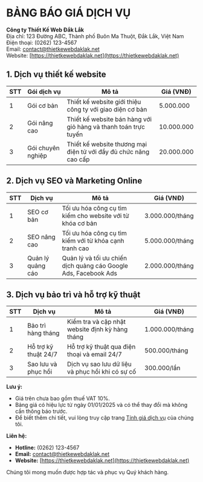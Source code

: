 # BẢNG BÁO GIÁ DỊCH VỤ

**Công ty Thiết Kế Web Đắk Lắk**  
Địa chỉ: 123 Đường ABC, Thành phố Buôn Ma Thuột, Đắk Lắk, Việt Nam  
Điện thoại: (0262) 123-4567  
Email: contact@thietkewebdaklak.net  
Website: [https://thietkewebdaklak.net](https://thietkewebdaklak.net)

## 1. Dịch vụ thiết kế website

| STT | Gói dịch vụ           | Mô tả                                                                 | Giá (VNĐ) |
|-----|-----------------------|-----------------------------------------------------------------------|-----------|
| 1   | Gói cơ bản            | Thiết kế website giới thiệu công ty với giao diện cơ bản             | 5.000.000 |
| 2   | Gói nâng cao          | Thiết kế website bán hàng với giỏ hàng và thanh toán trực tuyến      | 10.000.000 |
| 3   | Gói chuyên nghiệp     | Thiết kế website thương mại điện tử với đầy đủ chức năng cao cấp     | 20.000.000 |

## 2. Dịch vụ SEO và Marketing Online

| STT | Dịch vụ                | Mô tả                                                                 | Giá (VNĐ) |
|-----|------------------------|-----------------------------------------------------------------------|-----------|
| 1   | SEO cơ bản             | Tối ưu hóa công cụ tìm kiếm cho website với từ khóa cơ bản           | 3.000.000/tháng |
| 2   | SEO nâng cao           | Tối ưu hóa công cụ tìm kiếm với từ khóa cạnh tranh cao               | 5.000.000/tháng |
| 3   | Quản lý quảng cáo      | Quản lý và tối ưu chiến dịch quảng cáo Google Ads, Facebook Ads      | 2.000.000/tháng |

## 3. Dịch vụ bảo trì và hỗ trợ kỹ thuật

| STT | Dịch vụ                | Mô tả                                                                 | Giá (VNĐ) |
|-----|------------------------|-----------------------------------------------------------------------|-----------|
| 1   | Bảo trì hàng tháng     | Kiểm tra và cập nhật website định kỳ hàng tháng                      | 1.000.000/tháng |
| 2   | Hỗ trợ kỹ thuật 24/7   | Hỗ trợ kỹ thuật qua điện thoại và email 24/7                         | 500.000/tháng |
| 3   | Sao lưu và phục hồi    | Dịch vụ sao lưu dữ liệu và phục hồi khi có sự cố                     | 300.000/lần |

**Lưu ý:**

- Giá trên chưa bao gồm thuế VAT 10%.
- Bảng giá có hiệu lực từ ngày 01/01/2025 và có thể thay đổi mà không cần thông báo trước.
- Để biết thêm chi tiết, vui lòng truy cập trang [Tính giá dịch vụ](https://thietkewebdaklak.net/tinh-gia-dich-vu) của chúng tôi.

**Liên hệ:**

- **Hotline:** (0262) 123-4567
- **Email:** contact@thietkewebdaklak.net
- **Website:** [https://thietkewebdaklak.net](https://thietkewebdaklak.net)

Chúng tôi mong muốn được hợp tác và phục vụ Quý khách hàng.
